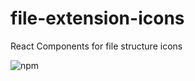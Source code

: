 # file-extension-icons
React Components for file structure icons

![npm](https://img.shields.io/badge/file--extension--icons-v1.0.2-green)
